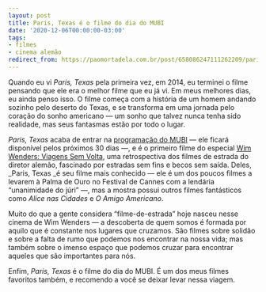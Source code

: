 ```yaml
---
layout: post
title: Paris, Texas é o filme do dia do MUBI
date: '2020-12-06T00:00:00-03:00'
tags:
- filmes
- cinema alemão
redirect_from: https://paomortadela.com.br/post/658086247111262209/paris-texas-%C3%A9-o-filme-do-dia-do-mubi
---
```

Quando eu vi _Paris, Texas_ pela primeira vez, em 2014, eu terminei o filme pensando que ele era o melhor filme que eu já vi. Em meus melhores dias, eu ainda penso isso. O filme começa com a história de um homem andando sozinho pelo deserto do Texas, e se transforma em uma jornada pelo coração do sonho americano — um sonho que talvez nunca tenha sido realidade, mas seus fantasmas estão por todo o lugar.

_Paris, Texas_ acaba de entrar na [programação do MUBI](https://mubi.com/pt/films/paris-texas) — ele ficará disponível pelos próximos 30 dias —, e é o primeiro filme do especial [Wim Wenders: Viagens Sem Volta](https://mubi.com/pt/specials/wim-wenders), uma retrospectiva dos filmes de estrada do diretor alemão, fascinado por estradas sem fins e becos sem saída. Deles, _Paris, Texas&nbsp;_é seu filme mais conhecido — ele é um dos poucos filmes a levarem à Palma de Ouro no Festival de Cannes com a lendária “unanimidade do júri” —, mas a mostra possui outros filmes fantásticos como _Alice nas Cidades_ e _O Amigo Americano_.

Muito do que a gente considera “filme-de-estrada” hoje nasceu nesse cinema de Wim Wenders — a descoberta de quem somos é formada por aquilo que é constante nos lugares que cruzamos. São filmes sobre solidão e sobre a falta de rumo que podemos nos encontrar na nossa vida; mas também sobre o imenso espaço que podemos cruzar para encontrar aqueles que são importantes para nós.

Enfim, _Paris, Texas_ é o filme do dia do MUBI. É um dos meus filmes favoritos também, e recomendo a você se deixar levar nessa viagem.

